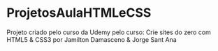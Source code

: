 # ProjetosAulaHTMLeCSS
Projeto criado pelo curso da Udemy pelo curso:
Crie sites do zero com HTML5 & CSS3 por 
Jamilton Damasceno & Jorge Sant Ana
